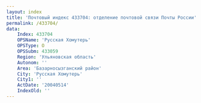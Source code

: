 ```yaml
---
layout: index
title: 'Почтовый индекс 433704: отделение почтовой связи Почты России'
permalink: /433704/
data:
    Index: 433704
    OPSName: 'Русская Хомутерь'
    OPSType: О
    OPSSubm: 433059
    Region: 'Ульяновская область'
    Autonom: ''
    Area: 'Базарносызганский район'
    City: 'Русская Хомутерь'
    City1: ''
    ActDate: '20040514'
    IndexOld: ''
---
```

